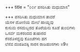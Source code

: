 +++
title = "೦೦೯ ಪಸರಿಸಿತು ಮಧುಮಾಸ"

+++
ಪಸರಿಸಿತು ಮಧುಮಾಸ ತಾವರೆ  
ಯೆಸಳ ದೋಣಿಯ ಮೇಲೆ ಹಾಯ್ದವು  
ಕುಸುಮ ರಸದುಬ್ಬರದ ತೊರೆಯನು ಕೂಡೆ ತುಂಬಿಗಳು   
ಒಸರ್ವ ಮಕರಂದದ ತುಷಾರದ  
ಕೆಸರೊಳದ್ದವು ಕೊಂಚೆಗಳು ಹಗ  
ಲೆಸೆವ ದಂಪತಿವಕ್ಕಿ ಸಾರಸ ರಾಜಹಂಸಗಳು      ॥9॥